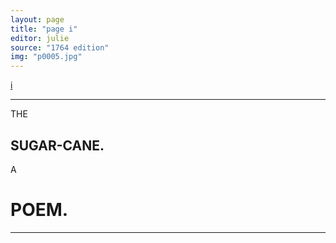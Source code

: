 ```yaml
---
layout: page
title: "page i"
editor: julie
source: "1764 edition"
img: "p0005.jpg"
---
```



<!--Lines should be centered.-->
[i]({{site.baseurl}}/images/{{page.img}})

---

THE  

## SUGAR-CANE.  

A  

# POEM.  

---
